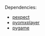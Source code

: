 Dependencies:  
- [pexpect](https://pypi.python.org/pypi/pexpect/2.4)  
- [pyomxplayer](https://github.com/jbaiter/pyomxplayer)  
- [pygame](http://www.pygame.org)  
